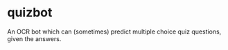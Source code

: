 # quizbot
An OCR bot which can (sometimes) predict multiple choice quiz questions, given the answers.
